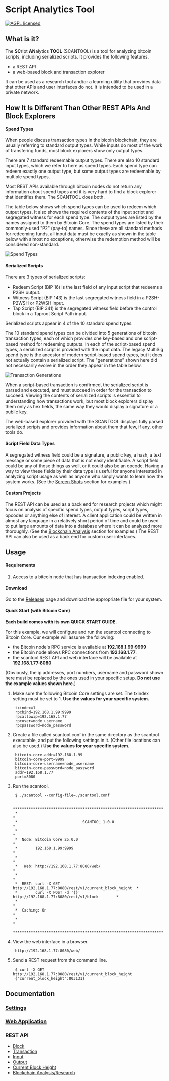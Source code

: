 # Script Analytics Tool

[![AGPL licensed](https://img.shields.io/badge/license-AGPL-blue.svg)](https://github.com/btc-script-explorer/scantool/blob/master/LICENSE)

## What is it?

The **SC**ript **AN**alytics **TOOL** (SCANTOOL) is a tool for analyzing bitcoin scripts, including serialized scripts. It provides the following features.

- a REST API
- a web-based block and transaction explorer

It can be used as a research tool and/or a learning utility that provides data that other APIs and user interfaces do not.
It is intended to be used in a private network.

## How It Is Different Than Other REST APIs And Block Explorers

#### Spend Types

When people discuss transaction types in the bicoin blockchain, they are usually referring to standard output types.
While inputs do most of the work of transfering funds, most block explorers show only output types.

There are 7 standard redeemable output types. There are also 10 standard input types, which we refer to here as spend types.
Each spend type can redeem exactly one output type, but some output types are redeemable by multiple spend types.

Most REST APIs available through bitcoin nodes do not return any information about spend types and it is very hard to find a block explorer that identifies them.
The SCANTOOL does both.

The table below shows which spend types can be used to redeem which output types.
It also shows the required contents of the input script and segregated witness for each spend type.
The output types are listed by the names assigned to them by Bitcoin Core. The spend types are listed by their commonly-used "P2" (pay-to) names.
Since these are all standard methods for redeeming funds, all input data must be exactly as shown in the table below with almost no exceptions, otherwise the redemption method will be considered non-standard.

![Spend Types](/docs/images/spend-type-table.png)

#### Serialized Scripts

There are 3 types of serialized scripts:
- Redeem Script (BIP 16) is the last field of any input script that redeems a P2SH output.
- Witness Script (BIP 143) is the last segregated witness field in a P2SH-P2WSH or P2WSH input.
- Tap Script (BIP 341) is the segregated witness field before the control block in a Taproot Script Path input.

Serialized scripts appear in 4 of the 10 standard spend types.

The 10 standard spend types can be divided into 5 generations of bitcoin transaction types, each of which provides one key-based and one script-based method for redeeming outputs.
In each of the script-based spend types, a serialized script is provided with the input data. The legacy MultiSig spend type is the ancestor of modern script-based spend types,
but it does not actually contain a serialized script. The "generations" shown here did not necessarily evolve in the order they appear in the table below.

![Transaction Generations](/docs/images/tx-generations.png)

When a script-based transaction is confirmed, the serialized script is parsed and executed, and must succeed in order for the transaction to succeed.
Viewing the contents of serialized scripts is essential to understanding how transactions work, but most block explorers display them only as hex fields, the same way
they would display a signature or a public key.

The web-based explorer provided with the SCANTOOL displays fully parsed serialized scripts and provides information about them that few, if any, other tools do.

#### Script Field Data Types

A segregated witness field could be a signature, a public key, a hash, a text message or some piece of data that is not easily identifiable.
A script field could be any of those things as well, or it could also be an opcode.
Having a way to view these fields by their data type is useful for anyone interested in analyzing script usage as well as anyone who simply wants to learn how the system works.
(See the [Screen Shots](/docs/screen-shots.md) section for examples.)

#### Custom Projects

The REST API can be used as a back end for research projects which might focus on analysis of specific spend types, output types, script types, opcodes or anything else of interest.
A client application could be written in almost any language in a relatively short period of time and could be used to put large amounts of data into a database where it can be analyzed more thoroughly.
(See the [Blockchain Analysis](/docs/rest-api/v1/blockchain_analysis.md) section for examples.) The REST API can also be used as a back end for custom user interfaces.

## Usage

#### Requirements

1. Access to a bitcoin node that has transaction indexing enabled.

#### Download

Go to the [Releases](https://github.com/btc-script-explorer/scantool/releases/latest) page and download the appropriate file for your system.

#### Quick Start (with Bitcoin Core)

**Each build comes with its own QUICK START GUIDE.**

For this example, we will configure and run the scantool connecting to Bitcoin Core.
Our example will assume the following:
- the Bitcoin node's RPC service is available at **192.168.1.99:9999**
- the Bitcoin node allows RPC connections from **192.168.1.77**.
- the scantool REST API and web interface will be available at **192.168.1.77:8080**

(Obviously, the ip addresses, port numbers, username and password shown here must be replaced by the ones used in your specific setup. **Do not use the example values shown here.**)

1. Make sure the following Bitcoin Core settings are set. The txindex setting must be set to 1.
   **Use the values for your specific system.**

        txindex=1
        rpcbind=192.168.1.99:9999
        rpcallowip=192.168.1.77
        rpcuser=node_username
        rpcpassword=node_password

2. Create a file called scantool.conf in the same directory as the scantool executable, and put the following settings in it. (Other file locations can also be used.)
   **Use the values for your specific system.**

        bitcoin-core-addr=192.168.1.99
        bitcoin-core-port=9999
        bitcoin-core-username=node_username
        bitcoin-core-password=node_password
        addr=192.168.1.77
        port=8080

3. Run the scantool.

        $ ./scantool --config-file=./scantool.conf
        
        *****************************************************************************
        *                                                                           *
        *                             SCANTOOL 1.0.0                                *
        *                                                                           *
        *  Node: Bitcoin Core 25.0.0                                                *
        *        192.168.1.99:9999                                                  *
        *                                                                           *
        *   Web: http://192.168.1.77:8080/web/                                      *
        *                                                                           *
        *  REST: curl -X GET http://192.168.1.77:8080/rest/v1/current_block_height  *
        *        curl -X POST -d '{}' http://192.168.1.77:8080/rest/v1/block        *
        *                                                                           *
        *  Caching: On                                                              *
        *                                                                           *
        *****************************************************************************



4. View the web interface in a browser.

        http://192.168.1.77:8080/web/

5. Send a REST request from the command line.

        $ curl -X GET http://192.168.1.77:8080/rest/v1/current_block_height
        {"current_block_height":803131}

## Documentation

### [Settings](/docs/app-settings.md)

### [Web Application](/docs/screen-shots.md)

### REST API

- [Block](/docs/rest-api/v1/block.md)
- [Transaction](/docs/rest-api/v1/tx.md)
- [Input](/docs/rest-api/v1/input.md)
- [Output](/docs/rest-api/v1/output.md)
- [Current Block Height](/docs/rest-api/v1/current_block_height.md)
- [Blockchain Analysis/Research](/docs/rest-api/v1/blockchain_analysis.md)

